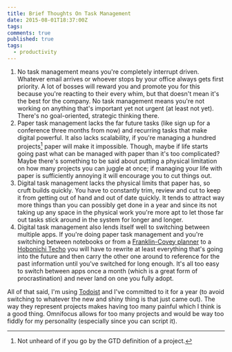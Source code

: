 ```yaml
---
title: Brief Thoughts On Task Management
date: 2015-08-01T18:37:00Z
tags:
comments: true
published: true
tags:
  - productivity
---
```


1. No task management means you're completely interrupt driven. Whatever email arrives or whoever stops by your office always gets first priority. A lot of bosses will reward you and promote you for this because you're reacting to their every whim, but that doesn't mean it's the best for the company. No task management means you're not working on anything that's important yet not urgent (at least not yet). There's no goal-oriented, strategic thinking there.
2. Paper task management lacks the far future tasks (like sign up for a conference three months from now) and recurring tasks that make digital powerful. It also lacks scalability, if you're managing a hundred projects[^1] paper will make it impossible. Though, maybe if life starts going past what can be managed with paper than it's too complicated? Maybe there's something to be said about putting a physical limitation on how many projects you can juggle at once; if managing your life with paper is sufficiently annoying it will encourage you to cut things out.
3. Digital task management lacks the physical limits that paper has, so cruft builds quickly. You have to constantly trim, review and cut to keep it from getting out of hand and out of date quickly. It tends to attract way more things than you can possibly get done in a year and since its not taking up any space in the physical work you're more apt to let those far out tasks stick around in the system for longer and longer.
4. Digital task management also lends itself well to switching between multiple apps. If you're doing paper task management and you're switching between notebooks or from a [Franklin-Covey planner](http://franklinplanner.fcorgp.com/store/buy/Planners/cat2120006/) to a [Hobonichi Techo](http://www.1101.com/store/techo/2015/planner/lineup/) you will have to rewrite at least everything that's going into the future and then carry the other one around to reference for the past information until you've switched for long enough. It's all too easy to switch between apps once a month (which is a great form of procrastination) and never land on one you fully adopt.

All of that said, I'm using [Todoist](https://en.todoist.com/) and I've committed to it for a year (to avoid switching to whatever the new and shiny thing is that just came out). The way they represent projects makes having too many painful which I think is a good thing. Omnifocus allows for too many projects and would be way too fiddly for my personality (especially since you can script it).


[^1]: Not unheard of if you go by the GTD definition of a project.
